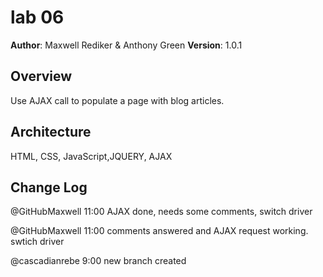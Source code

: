 # lab 06

**Author**: Maxwell Rediker & Anthony Green
**Version**: 1.0.1

## Overview
Use AJAX call to populate a page with blog articles.

## Architecture
HTML, CSS, JavaScript,JQUERY, AJAX

## Change Log
@GitHubMaxwell 11:00 AJAX done, needs some comments, switch driver

@GitHubMaxwell 11:00 comments answered and AJAX request working. swtich driver

@cascadianrebe 9:00 new branch created